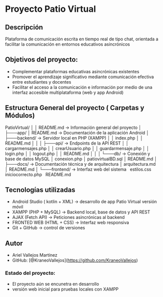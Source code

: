 # Proyecto Patio Virtual

## Descripción

Plataforma de comunicación escrita en tiempo real de tipo chat, orientada a facilitar la comunicación en entornos educativos asincrónicos

## Objetivos del proyecto:

* Complementar plataformas educativas asincrónicas existentes
* Promover el aprendizaje significativo mediante comunicación efectiva entre estudiantes y docentes
* Facilitar el acceso a la comunicación e información por medio de una interfaz accesible multiplataforma (web y app Android)

## Estructura General del proyecto ( Carpetas y Módulos)

PatioVirtual/
│
│   README.md 			-> Información general del proyecto
│
├───app/
│       README.md 		-> Documentación de la aplicación Android
│
├───backend/			-> Servidor local en PHP (XAMPP)
│   │   index.php
│   │   README.md
│   │
│   ├───api/			-> Endpoints de la API REST
│   │       cargarmensajes.php
│   │       crearUsuario.php
│   │       guardarmensaje.php
│   │       login.php
│   │       logout.php
│   │       README.md
│   │
│   └───db/			-> Conexión y base de datos MySQL
│           conexion.php
│           patiovirtualBD.sql
│           README.md
│
├───docs/			-> Documentación técnica y de arquitectura
│       arquitectura.md
│       README.md
│
└───frontend/			-> Interfaz web del sistema
        estilos.css
        iniciocorrecto.php
        README.md

## Tecnologías utilizadas

* Android Studio ( kotlin + XML) 	-> desarrollo de app Patio Virtual versión móvil
* XAMPP (PHP + MySQL) 		-> Backend local, base de datos y API REST
* AJAX (Fetch API) 			-> Peticiones asincrónicas al backend
* FRONTED WEB (HTML + CSS) 		-> Interfaz web responsiva
* Git + GitHub 			-> control de versiones

## Autor

* Ariel Vallejos Martínez
* GitHub: \[@KraneoVallejos](https://github.com/KraneoVallejos)

### Estado del proyecto:
- El proyecto aún se encunetra en desarrollo
- versión web inicial para pruebas locales con XAMPP

